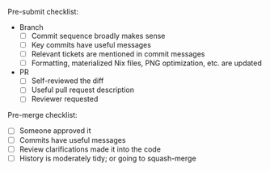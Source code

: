 <!--
Here are some checklists you may like to use. Use your judgement.

This is just a checklist, all the normative suggestions are covered in more detail in CONTRIBUTING.
-->
Pre-submit checklist:
- Branch
    - [ ] Commit sequence broadly makes sense
    - [ ] Key commits have useful messages
    - [ ] Relevant tickets are mentioned in commit messages
    - [ ] Formatting, materialized Nix files, PNG optimization, etc. are updated
- PR
    - [ ] Self-reviewed the diff
    - [ ] Useful pull request description
    - [ ] Reviewer requested

Pre-merge checklist:
- [ ] Someone approved it
- [ ] Commits have useful messages
- [ ] Review clarifications made it into the code
- [ ] History is moderately tidy; or going to squash-merge
